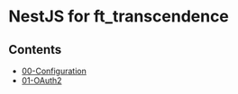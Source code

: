 # NestJS for ft_transcendence

## Contents

- [00-Configuration](https://github.com/kohyounghwan/ft_transcendence/tree/master/00-Configuration#readme)
- [01-OAuth2](https://github.com/kohyounghwan/ft_transcendence/tree/master/01-OAuth2#readme)
